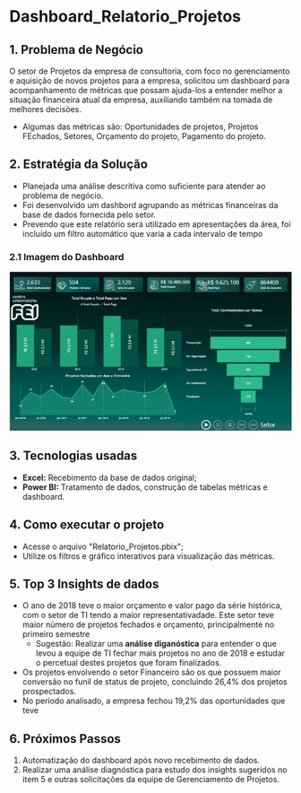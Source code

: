 # Dashboard_Relatorio_Projetos
## 1. Problema de Negócio
O setor de Projetos da empresa de consultoria, com foco no gerenciamento e aquisição de novos projetos para a empresa, solicitou um dashboard para acompanhamento de métricas que possam ajuda-los a entender melhor a situação financeira atual da empresa, auxiliando também na tomada de melhores decisões. 
- Algumas das métricas são: Oportunidades de projetos, Projetos FEchados, Setores, Orçamento do projeto, Pagamento do projeto.

## 2. Estratégia da Solução
- Planejada uma análise descritiva como suficiente para atender ao problema de negócio.
- Foi desenvolvido um dashbord agrupando as métricas financeiras da base de dados fornecida pelo setor.
- Prevendo que este relatório será utilizado em apresentações da área, foi incluído um filtro automático que varia a cada intervalo de tempo

### 2.1 Imagem do Dashboard
![Imagem_Dashboard](assets/Dashboard_Relatorio_Projetos.jpg)

## 3. Tecnologias usadas
- **Excel:** Recebimento da base de dados original;
- **Power BI:** Tratamento de dados, construção de tabelas métricas e dashboard.

## 4. Como executar o projeto
- Acesse o arquivo "Relatorio_Projetos.pbix";
- Utilize os filtros e gráfico interativos para visualização das métricas.

## 5. Top 3 Insights de dados
- O ano de 2018 teve o maior orçamento e valor pago da série histórica, com o setor de TI tendo a maior representativadade. Este setor teve maior número de projetos fechados e orçamento, principalmente no primeiro semestre
  - Sugestão: Realizar uma **análise diganóstica** para entender o que levou a equipe de TI fechar mais projetos no ano de 2018 e estudar o percetual destes projetos que foram finalizados.
- Os projetos envolvendo o setor Financeiro são os que possuem maior conversão no funil de status de projeto, concluindo 26,4% dos projetos prospectados.
- No período analisado, a empresa fechou 19,2% das oportunidades que teve 

## 6. Próximos Passos
1. Automatização do dashboard após novo recebimento de dados.
2. Realizar uma análise diagnóstica para estudo dos insights sugeridos no item 5 e outras solicitações da equipe de Gerenciamento de Projetos.
